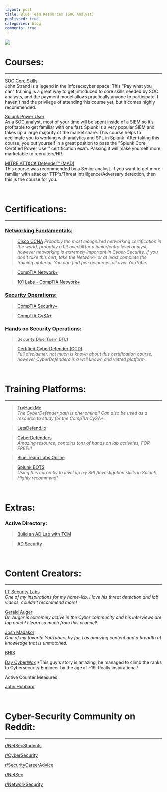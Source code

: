 ```yaml
---
layout: post
title: Blue Team Resources (SOC Analyst)
published: true
categories: blog
comments: true
---
```

![]({{site.baseurl}}/images/blueboy.jpg)

# Courses:
***
[SOC Core Skills](https://www.antisyphontraining.com/soc-core-skills-w-john-strand/) <br>
John Strand is a legend in the infosec/cyber space. This "Pay what you can" training is a great way to get introduced to core skills needed by SOC analysts, and the payment model allows practically anyone to participate. I haven't had the privilege of attending this course yet, but it comes highly recommended.

[Splunk Power User](https://www.udemy.com/course/splunk-zero-to-power-user/) <br>
As a SOC analyst, most of your time will be spent inside of a SIEM so it’s profitable to get familiar with one fast. Splunk is a very popular SIEM and takes up a large majority of the market share. This course helps to acclimate you to working with analytics and SPL in Splunk. After taking this course, you put yourself in a great position to pass the "Splunk Core Certified Power User" certification exam. Passing it will make yourself more marketable to recruiters/HR.

[MITRE ATT&CK Defender™ (MAD)](https://www.cybrary.it/course/mitre-attack-defender-mad-attack-fundamentals/) <br>
This course was recommended by a Senior analyst. If you want to get more familiar with attacker TTP's/Threat intelligence/Adversary detection, then this is the course for you.

<br>

# Certifications:
***
### <ins> Networking Fundamentals: </ins>

> [Cisco CCNA](https://www.cisco.com/c/en/us/training-events/training-certifications/certifications/associate/ccna.html)
*Probably the most recognized networking certification in the world, probably a bit overkill for a junior/entry level analyst, however networking is extremely important in Cyber-Security, if you don't take this cert, take the Network+ or at least complete the training material. You can find free resources all over YouTube.*

> [CompTIA Network+](https://www.comptia.org/certifications/network)

> [101 Labs - CompTIA Network+](https://www.amazon.com/101-Labs-CompTIA-Paul-Browning/dp/1726841294/ref=sr_1_2?dchild=1&keywords=101+labs&qid=1614006944&sr=8-2/)

### <ins> Security Operations: </ins>

> [CompTIA Security+](https://www.comptia.org/certifications/security)

> [CompTIA CySA+](https://www.comptia.org/certifications/cybersecurity-analyst)

### <ins> Hands on Security Operations: </ins>

> [Security Blue Team BTL1](https://securityblue.team/why-btl1/)

> [Certified CyberDefender (CCD)](https://cyberdefenders.org/blueteam-training/courses/certified-cyberdefender/) <br>
*Full disclaimer, not much is known about this certification course, however CyberDefenders is a well known and vetted platform.*

<br>

# Training Platforms:
***
> [TryHackMe](https://tryhackme.com/path/outline/blueteam) <br>
*The CyberDefender path is phenominal! Can also be used as a resource to study for the CompTIA CySA+.*

> [LetsDefend.io](https://letsdefend.io/)

> [CyberDefenders](https://cyberdefenders.org/) <br>
*Amazing resource, contains tons of hands on lab activities, FOR FREE!!!*

> [Blue Team Labs Online](https://blueteamlabs.online/)

> [Splunk BOTS](https://bots.splunk.com/) <br>
*Using this currently to level up my SPL/Investigation skills in Splunk. Highly recommend!*

<br>

# Extras:

### Active Directory:

> [Build an AD Lab with TCM](https://www.youtube.com/watch?v=xftEuVQ7kY0)

> [AD Security](https://adsecurity.org/)

<br>

# Content Creators:
***
[I.T Security Labs](https://www.youtube.com/c/ITSecurityLabs) <br>
*One of my inspirations for my home-lab, I love his threat detection and lab videos, couldn't recommend more!*

[Gerald Auger](https://www.youtube.com/c/GeraldAuger) <br>
*Dr. Auger is extremely active in the Cyber community and his interviews are top notch! I learn so much from this channel!*

[Josh Madakor](https://www.youtube.com/c/JoshMadakor) <br>
*One of my favorite YouTubers by far, has amazing content and a breadth of knowledge that is unmatched.*

[BHIS](https://www.youtube.com/c/BlackHillsInformationSecurity)

[Day CyberWox](https://www.youtube.com/c/DayCyberwox)
*This guy's story is amazing, he managed to climb the ranks to Cybersecurity Engineer by the age of ~19. Really inspirational!

[Active Counter Measures](https://www.youtube.com/c/ActiveCountermeasures)

[John Hubbard](https://www.youtube.com/c/SecHubb)

<br>

# Cyber-Security Community on Reddit:
***
[r/NetSecStudents](https://www.reddit.com/r/netsecstudents/)

[r/CyberSecurity](https://www.reddit.com/r/Cybersecurity/)

[r/SecurityCareerAdvice]( https://www.reddit.com/r/SecurityCareerAdvice/)

[r/NetSec](https://www.reddit.com/r/NetSec/)

[r/NetworkSecurity](https://www.reddit.com/r/NetworkSecurity/)

